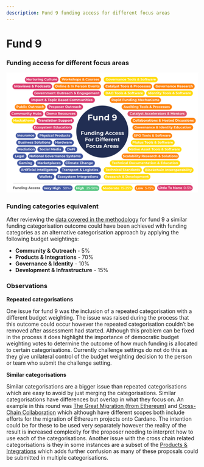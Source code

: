 ```yaml
---
description: Fund 9 funding access for different focus areas
---
```


# Fund 9

### Funding access for different focus areas

![](<../../.gitbook/assets/fund-9-funding-access (2).png>)

### **Funding categories equivalent**

After reviewing the [data covered in the methodology](methodology-data-and-feedback.md) for fund 9 a similar funding categorisation outcome could have been achieved with funding categories as an alternative categorisation approach by applying the following budget weightings:

* **Community & Outreach** - 5%
* **Products & Integrations** - 70%
* **Governance & Identity** - 10%
* **Development & Infrastructure** - 15%



### Observations

**Repeated categorisations**

One issue for fund 9 was the inclusion of a repeated categorisation with a different budget weighting. The issue was raised during the process that this outcome could occur however the repeated categorisation couldn’t be removed after assessment had started. Although this problem can be fixed in the process it does highlight the importance of democratic budget weighting votes to determine the outcome of how much funding is allocated to certain categorisations. Currently challenge settings do not do this as they give unilateral control of the budget weighting decision to the person or team who submit the challenge setting.



**Similar categorisations**

Similar categorisations are a bigger issue than repeated categorisations which are easy to avoid by just merging the categorisations. Similar categorisations have differences but overlap in what they focus on. An example in this round was [The Great Migration (from Ethereum)](https://app.ideascale.com/t/UM5UZBw7N) and [Cross-Chain Collaboration](https://app.ideascale.com/t/UM5UZBunq) which although have different scopes both include efforts for the migration of Ethereum projects onto Cardano. The intention could be for these to be used very separately however the reality of the result is increased complexity for the proposer needing to interpret how to use each of the categorisations. Another issue with the cross chain related categorisations is they in some instances are a subset of the [Products & Integrations](https://app.ideascale.com/t/UM5UZBunL) which adds further confusion as many of these proposals could be submitted in multiple categorisations.
